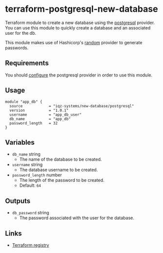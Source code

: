 # terraform-postgresql-new-database

Terraform module to create a new database using the [postgresql](https://registry.terraform.io/providers/cyrilgdn/postgresql/latest/docs) provider. You can use this module to quickly create a database and an associated user for the db.

This module makes use of Hashicorp's [random](https://registry.terraform.io/providers/hashicorp/random/latest/docs) provider to generate passwords.

## Requirements

You should [configure](https://registry.terraform.io/providers/cyrilgdn/postgresql/latest/docs#usage) the postgresql provider in order to use this module.

## Usage

```hcl
module "app_db" {
  source            = "iqz-systems/new-database/postgresql"
  version           = "1.0.1"
  username          = "app_db_user"
  db_name           = "app_db"
  password_length   = 32
}
```

## Variables

- `db_name` string
  - The name of the database to be created.
- `username` string
  - The database username to be created.
- `password_length` number
  - The length of the password to be created.
  - Default: `64`

## Outputs

- `db_password` string
  - The password associated with the user for the database.

## Links

- [Terraform registry](https://registry.terraform.io/modules/iqz-systems/new-database/postgresql/latest)
